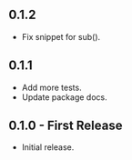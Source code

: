 ## 0.1.2
* Fix snippet for sub().


## 0.1.1
* Add more tests.
* Update package docs.


## 0.1.0 - First Release
* Initial release.
